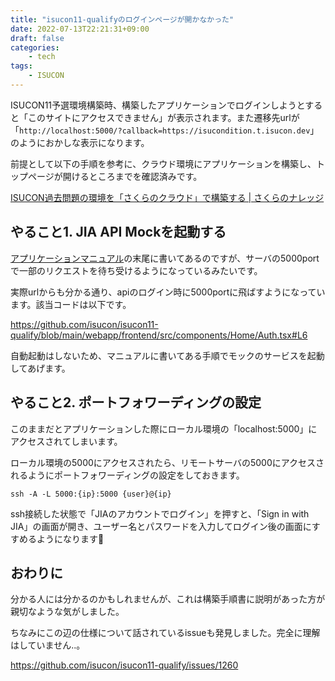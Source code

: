 ```yaml
---
title: "isucon11-qualifyのログインページが開かなかった"
date: 2022-07-13T22:21:31+09:00
draft: false
categories:
    - tech
tags:
    - ISUCON
---
```


ISUCON11予選環境構築時、構築したアプリケーションでログインしようとすると「このサイトにアクセスできません」が表示されます。また遷移先urlが「`http://localhost:5000/?callback=https://isucondition.t.isucon.dev`」のようにおかしな表示になります。

前提として以下の手順を参考に、クラウド環境にアプリケーションを構築し、トップページが開けるところまでを確認済みです。

[ISUCON過去問題の環境を「さくらのクラウド」で構築する | さくらのナレッジ](https://knowledge.sakura.ad.jp/31520/)

## やること1. JIA API Mockを起動する

[アプリケーションマニュアル](https://github.com/isucon/isucon11-qualify/blob/main/docs/isucondition.md#jia-api-mock-%E3%81%AB%E3%81%A4%E3%81%84%E3%81%A6)の末尾に書いてあるのですが、サーバの5000portで一部のリクエストを待ち受けるようになっているみたいです。

実際urlからも分かる通り、apiのログイン時に5000portに飛ばすようになっています。該当コードは以下です。

https://github.com/isucon/isucon11-qualify/blob/main/webapp/frontend/src/components/Home/Auth.tsx#L6

自動起動はしないため、マニュアルに書いてある手順でモックのサービスを起動してあげます。

## やること2. ポートフォワーディングの設定

このままだとアプリケーションした際にローカル環境の「localhost:5000」にアクセスされてしまいます。

ローカル環境の5000にアクセスされたら、リモートサーバの5000にアクセスされるようにポートフォワーディングの設定をしておきます。

`ssh -A -L 5000:{ip}:5000 {user}@{ip}`

ssh接続した状態で「JIAのアカウントでログイン」を押すと、「Sign in with JIA」の画面が開き、ユーザー名とパスワードを入力してログイン後の画面にすすめるようになります👏

## おわりに

分かる人には分かるのかもしれませんが、これは構築手順書に説明があった方が親切なような気がしました。

ちなみにこの辺の仕様について話されているissueも発見しました。完全に理解はしていません..。

https://github.com/isucon/isucon11-qualify/issues/1260
